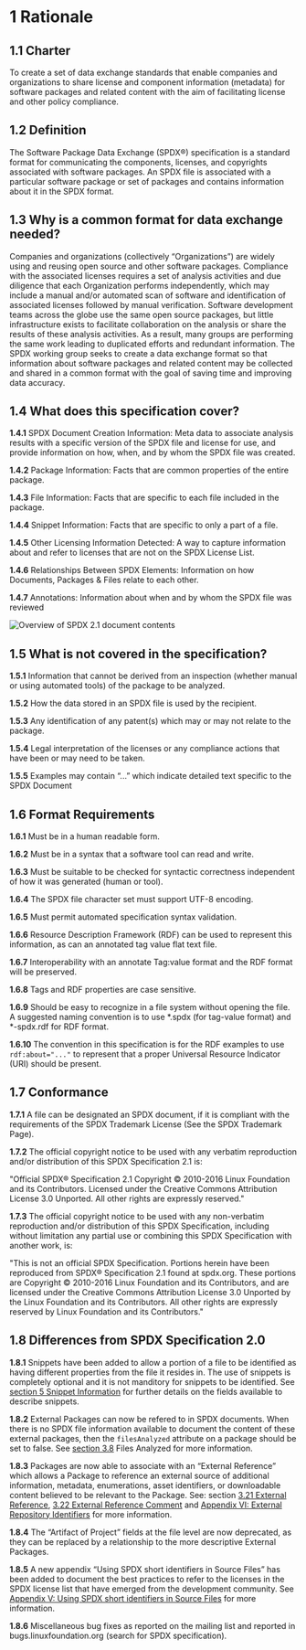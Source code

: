# 1 Rationale

## 1.1 Charter <a name="1.1"></a>

To create a set of data exchange standards that enable companies and organizations to share license and component information (metadata) for software packages and related content with the aim of facilitating license and other policy compliance.

## 1.2 Definition <a name="1.2"></a>

The Software Package Data Exchange (SPDX®) specification is a standard format for communicating the components, licenses, and copyrights associated with software packages. An SPDX file is associated with a particular software package or set of packages and contains information about it in the SPDX format.

## 1.3 Why is a common format for data exchange needed? <a name="1.3"></a>

Companies and organizations (collectively “Organizations”) are widely using and reusing open source and other software packages. Compliance with the associated licenses requires a set of analysis activities and due diligence that each Organization performs independently, which may include a manual and/or automated scan of software and identification of associated licenses followed by manual verification. Software development teams across the globe use the same open source packages, but little infrastructure exists to facilitate collaboration on the analysis or share the results of these analysis activities. As a result, many groups are performing the same work leading to duplicated efforts and redundant information. The SPDX working group seeks to create a data exchange format so that information about software packages and related content may be collected and shared in a common format with the goal of saving time and improving data accuracy.

## 1.4 What does this specification cover? <a name="1.4"></a>

**1.4.1** SPDX Document Creation Information: Meta data to associate analysis results with a specific version of the SPDX file and license for use, and provide information on how, when, and by whom the SPDX file was created.

**1.4.2** Package Information: Facts that are common properties of the entire package.

**1.4.3** File Information: Facts that are specific to each file included in the package.

**1.4.4** Snippet Information: Facts that are specific to only a part of a file.

**1.4.5** Other Licensing Information Detected: A way to capture information about and refer to licenses that are not on the SPDX License List.

**1.4.6** Relationships Between SPDX Elements: Information on how Documents, Packages & Files relate to each other.

**1.4.7** Annotations: Information about when and by whom the SPDX file was reviewed

![Overview of SPDX 2.1 document contents](../img/spdx-2.1-document.png)

## 1.5 What is not covered in the specification? <a name="1.5"></a>

**1.5.1** Information that cannot be derived from an inspection (whether manual or using automated tools) of the package to be analyzed.

**1.5.2** How the data stored in an SPDX file is used by the recipient.

**1.5.3** Any identification of any patent(s) which may or may not relate to the package.

**1.5.4** Legal interpretation of the licenses or any compliance actions that have been or may need to be taken.

**1.5.5** Examples may contain “...” which indicate detailed text specific to the SPDX Document

## 1.6 Format Requirements <a name="1.6"></a>

**1.6.1** Must be in a human readable form.

**1.6.2** Must be in a syntax that a software tool can read and write.

**1.6.3** Must be suitable to be checked for syntactic correctness independent of how it was generated (human or tool).

**1.6.4** The SPDX file character set must support UTF-8 encoding.

**1.6.5** Must permit automated specification syntax validation.

**1.6.6** Resource Description Framework (RDF) can be used to represent this information, as can an annotated tag value flat text file.

**1.6.7** Interoperability with an annotate Tag:value format and the RDF format will be preserved.

**1.6.8** Tags and RDF properties are case sensitive.

**1.6.9** Should be easy to recognize in a file system without opening the file. A suggested naming convention is to use \*.spdx (for tag-value format) and \*-spdx.rdf for RDF format.

**1.6.10** The convention in this specification is for the RDF examples to use `rdf:about="..."` to represent that a proper Universal Resource Indicator (URI) should be present.

## 1.7 Conformance <a name="1.7"></a>

**1.7.1** A file can be designated an SPDX document, if it is compliant with the requirements of the SPDX Trademark License (See the SPDX Trademark Page).

**1.7.2** The official copyright notice to be used with any verbatim reproduction and/or distribution of this SPDX Specification 2.1 is:

"Official SPDX® Specification 2.1 Copyright © 2010-2016 Linux Foundation and its Contributors. Licensed under the Creative Commons Attribution License 3.0 Unported. All other rights are expressly reserved."

**1.7.3** The official copyright notice to be used with any non-verbatim reproduction and/or distribution of this SPDX Specification, including without limitation any partial use or combining this SPDX Specification with another work, is:

"This is not an official SPDX Specification. Portions herein have been reproduced from SPDX® Specification 2.1 found at spdx.org. These portions are Copyright © 2010-2016 Linux Foundation and its Contributors, and are licensed under the Creative Commons Attribution License 3.0 Unported by the Linux Foundation and its Contributors. All other rights are expressly reserved by Linux Foundation and its Contributors."

## 1.8 Differences from SPDX Specification 2.0 <a name="1.8"></a>

**1.8.1** Snippets have been added to allow a portion of a file to be identified as having different properties from the file it resides in. The use of snippets is completely optional and it is not manditory for snippets to be identified. See [section 5 Snippet Information](./5-snippet-information.md) for further details on the fields available to describe snippets.

**1.8.2** External Packages can now be refered to in SPDX documents. When there is no SPDX file information available to document the content of these external packages, then the `filesAnalyzed` attribute on a package should be set to false. See [section 3.8](3-package-information.md#3.8) Files Analyzed for more information.

**1.8.3** Packages are now able to associate with an “External Reference” which allows a Package to reference an external source of additional information, metadata, enumerations, asset identifiers, or downloadable content believed to be relevant to the Package. See: section [3.21 External Reference](3-package-information.md#3.21), [3.22 External Reference Comment](3-package-information.md#3.22) and [Appendix VI: External Repository Identifiers](./appendix-VI-external-repository-identifiers.md) for more information.

**1.8.4** The “Artifact of Project” fields at the file level are now deprecated, as they can be replaced by a relationship to the more descriptive External Packages.

**1.8.5** A new appendix “Using SPDX short identifiers in Source Files” has been added to document the best practices to refer to the licenses in the SPDX license list that have emerged from the development community. See [Appendix V: Using SPDX short identifiers in Source Files](./appendix-V-using-SPDX-short-identifiers-in-source-files.md) for more information.

**1.8.6** Miscellaneous bug fixes as reported on the mailing list and reported in bugs.linuxfoundation.org (search for SPDX specification).